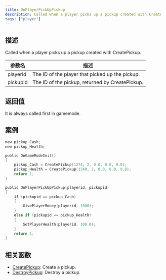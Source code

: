 ```yaml
---
title: OnPlayerPickUpPickup
description: Called when a player picks up a pickup created with CreatePickup.
tags: ["player"]
---
```


## 描述

Called when a player picks up a pickup created with CreatePickup.

| 参数名   | 描述                                            |
| -------- | ----------------------------------------------- |
| playerid | The ID of the player that picked up the pickup. |
| pickupid | The ID of the pickup, returned by CreatePickup. |

## 返回值

It is always called first in gamemode.

## 案例

```c
new pickup_Cash;
new pickup_Health;

public OnGameModeInit()
{
    pickup_Cash = CreatePickup(1274, 2, 0.0, 0.0, 9.0);
    pickup_Health = CreatePickup(1240, 2, 0.0, 0.0, 9.0);
    return 1;
}

public OnPlayerPickUpPickup(playerid, pickupid)
{
    if (pickupid == pickup_Cash)
    {
        GivePlayerMoney(playerid, 1000);
    }
    else if (pickupid == pickup_Health)
    {
        SetPlayerHealth(playerid, 100.0);
    }
    return 1;
}
```

## 相关函数

- [CreatePickup](../functions/CreatePickup): Create a pickup.
- [DestroyPickup](../functions/DestroyPickup): Destroy a pickup.
